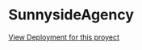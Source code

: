 # SunnysideAgency

[View Deployment for this proyect](https://jorgereyes02.github.io/SunnysideAgency/)
